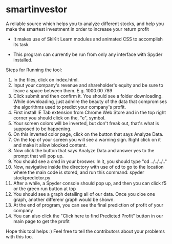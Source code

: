 # smartinvestor
A reliable source which helps you to analyze different stocks, and help you make the smartest investment in order to increase your return profit

* It makes use of SkiKit Learn modules and animated CSS to accomplish its task

* This program can currently be run from only any interface with Spyder installed.  

Steps for Running the tool:

1) In the files, click on index.html.
3) Input your company's revenue and shareholder's equity and be sure to leave a space between them. E.g. 1000.00 789
4) Click submit and then confirm it. You should see a folder downloading. While downloading, just admire the beauty of the data that compromises the algorithms used to predict your company's profit.
5) First install IE Tab extension from Chrome Web Store and in the top right corner you should click on the, "e", symbol.
6) Your screen colors will be inverted, but don't freak out, that's what is supposed to be happening. 
7) On this inverted color page, click on the button that says Analyze Data.
8) On the top of your screen you will see a warning sign. Right click on it and make it allow blocked content.
9) Now click the button that says Analyze Data and answer yes to the prompt that will pop up.
10) You should see a cmd in your broswer. In it, you should type "cd ../../../.."
11) Now, navigative inside the directory with use of cd to go to the location where the main code is stored, and run this command: spyder stockpredictor.py
12) After a while, a Spyder console should pop up, and then you can click f5 or the green run button at top
13) You should see a graph detailing all of our data. Once you cloe one graph, another differenr graph would be shown.
14) At the end of program, you can see the final prediction of profit of your company
15) You can also click the "Click here to find Predicted Profit" button in our main page to get the profit

Hope this tool helps :) Feel free to tell the contributors about your problems with this too. 
